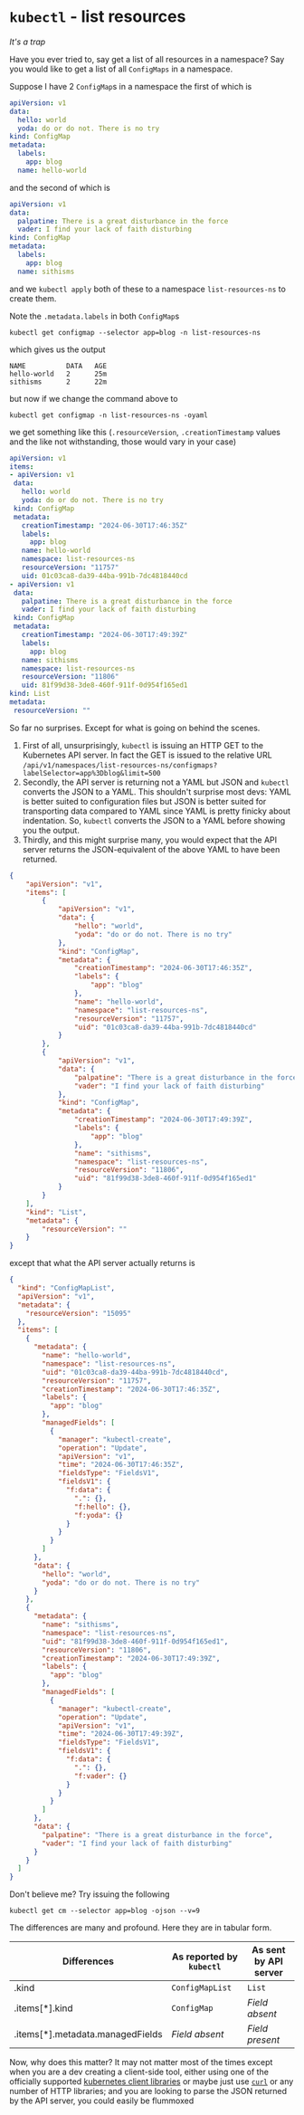 # `kubectl` - list resources 
*It's a trap*

Have you ever tried to, say get a list of all resources in a namespace? Say you would like to  get a list of all `ConfigMaps` in a namespace. 

Suppose I have 2 `ConfigMap`s in a namespace
the first of which is
```yaml
apiVersion: v1
data:
  hello: world
  yoda: do or do not. There is no try
kind: ConfigMap
metadata:
  labels:
    app: blog
  name: hello-world
```
and the second of which is 
```yaml
apiVersion: v1
data:
  palpatine: There is a great disturbance in the force
  vader: I find your lack of faith disturbing
kind: ConfigMap
metadata:
  labels:
    app: blog
  name: sithisms
```
and we `kubectl apply` both of these to a namespace `list-resources-ns` to create them.

Note the `.metadata.labels` in both `ConfigMap`s
```shell
kubectl get configmap --selector app=blog -n list-resources-ns 
```
which gives us the output

```
NAME          DATA   AGE
hello-world   2      25m
sithisms      2      22m
```
but now if we change the command above to 
```shell
kubectl get configmap -n list-resources-ns -oyaml
```
 we get something like this (`.resourceVersion`, `.creationTimestamp` values and the like not withstanding, those would vary in your case)
 ```yaml
apiVersion: v1
items:
- apiVersion: v1
  data:
    hello: world
    yoda: do or do not. There is no try
  kind: ConfigMap
  metadata:
    creationTimestamp: "2024-06-30T17:46:35Z"
    labels:
      app: blog
    name: hello-world
    namespace: list-resources-ns
    resourceVersion: "11757"
    uid: 01c03ca8-da39-44ba-991b-7dc4818440cd
- apiVersion: v1
  data:
    palpatine: There is a great disturbance in the force
    vader: I find your lack of faith disturbing
  kind: ConfigMap
  metadata:
    creationTimestamp: "2024-06-30T17:49:39Z"
    labels:
      app: blog
    name: sithisms
    namespace: list-resources-ns
    resourceVersion: "11806"
    uid: 81f99d38-3de8-460f-911f-0d954f165ed1
kind: List
metadata:
  resourceVersion: ""
 ```

So far no surprises. Except for what is going on behind the scenes. 
1. First of all, unsurprisingly, `kubectl` is issuing an HTTP GET to the Kubernetes API server. In fact the GET is issued to the relative URL `/api/v1/namespaces/list-resources-ns/configmaps?labelSelector=app%3Dblog&limit=500` 
2. Secondly, the API server is returning not a YAML but JSON and `kubectl` converts the JSON to a YAML. This shouldn't surprise most devs: YAML is better suited to configuration files but JSON is better suited for transporting data compared to YAML since YAML is pretty finicky about indentation. So, `kubectl` converts the JSON to a YAML before showing you the output.
3. Thirdly, and this might surprise many, you would expect that the API server returns the JSON-equivalent of the above YAML to have been returned.
```json
{
    "apiVersion": "v1",
    "items": [
        {
            "apiVersion": "v1",
            "data": {
                "hello": "world",
                "yoda": "do or do not. There is no try"
            },
            "kind": "ConfigMap",
            "metadata": {
                "creationTimestamp": "2024-06-30T17:46:35Z",
                "labels": {
                    "app": "blog"
                },
                "name": "hello-world",
                "namespace": "list-resources-ns",
                "resourceVersion": "11757",
                "uid": "01c03ca8-da39-44ba-991b-7dc4818440cd"
            }
        },
        {
            "apiVersion": "v1",
            "data": {
                "palpatine": "There is a great disturbance in the force",
                "vader": "I find your lack of faith disturbing"
            },
            "kind": "ConfigMap",
            "metadata": {
                "creationTimestamp": "2024-06-30T17:49:39Z",
                "labels": {
                    "app": "blog"
                },
                "name": "sithisms",
                "namespace": "list-resources-ns",
                "resourceVersion": "11806",
                "uid": "81f99d38-3de8-460f-911f-0d954f165ed1"
            }
        }
    ],
    "kind": "List",
    "metadata": {
        "resourceVersion": ""
    }
}
```
except that what the API server actually returns is 
```json
{
  "kind": "ConfigMapList",
  "apiVersion": "v1",
  "metadata": {
    "resourceVersion": "15095"
  },
  "items": [
    {
      "metadata": {
        "name": "hello-world",
        "namespace": "list-resources-ns",
        "uid": "01c03ca8-da39-44ba-991b-7dc4818440cd",
        "resourceVersion": "11757",
        "creationTimestamp": "2024-06-30T17:46:35Z",
        "labels": {
          "app": "blog"
        },
        "managedFields": [
          {
            "manager": "kubectl-create",
            "operation": "Update",
            "apiVersion": "v1",
            "time": "2024-06-30T17:46:35Z",
            "fieldsType": "FieldsV1",
            "fieldsV1": {
              "f:data": {
                ".": {},
                "f:hello": {},
                "f:yoda": {}
              }
            }
          }
        ]
      },
      "data": {
        "hello": "world",
        "yoda": "do or do not. There is no try"
      }
    },
    {
      "metadata": {
        "name": "sithisms",
        "namespace": "list-resources-ns",
        "uid": "81f99d38-3de8-460f-911f-0d954f165ed1",
        "resourceVersion": "11806",
        "creationTimestamp": "2024-06-30T17:49:39Z",
        "labels": {
          "app": "blog"
        },
        "managedFields": [
          {
            "manager": "kubectl-create",
            "operation": "Update",
            "apiVersion": "v1",
            "time": "2024-06-30T17:49:39Z",
            "fieldsType": "FieldsV1",
            "fieldsV1": {
              "f:data": {
                ".": {},
                "f:vader": {}
              }
            }
          }
        ]
      },
      "data": {
        "palpatine": "There is a great disturbance in the force",
        "vader": "I find your lack of faith disturbing"
      }
    }
  ]
}
```

Don't believe me? Try issuing the following
```shell
kubectl get cm --selector app=blog -ojson --v=9
```
The differences are many and profound. Here they are in tabular form.

| Differences                      | As reported by `kubectl` | As sent by API server |
|----------------------------------|--------------------------|-----------------------|
| .kind                            | `ConfigMapList`          | `List`                |
| .items[*].kind                   | `ConfigMap`              | *Field absent*        |
| .items[*].metadata.managedFields | *Field absent*           | *Field present*       |

Now, why does this matter? It may not matter most of the times except when you are a dev creating a client-side tool, either using one of the officially supported [kubernetes client libraries](https://github.com/kubernetes-client) or maybe just use [`curl`](https://curl.se/) or any number of HTTP libraries; and you are looking to parse the JSON returned by the API server, you could easily be flummoxed
